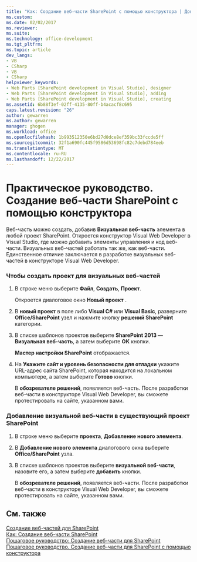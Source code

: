 ```yaml
---
title: "Как: Создание веб-части SharePoint с помощью конструктора | Документы Microsoft"
ms.custom: 
ms.date: 02/02/2017
ms.reviewer: 
ms.suite: 
ms.technology: office-development
ms.tgt_pltfrm: 
ms.topic: article
dev_langs:
- VB
- CSharp
- VB
- CSharp
helpviewer_keywords:
- Web Parts [SharePoint development in Visual Studio], designer
- Web Parts [SharePoint development in Visual Studio], adding
- Web Parts [SharePoint development in Visual Studio], creating
ms.assetid: 6b88f3ef-02ff-4135-80ff-b4acacf8c695
caps.latest.revision: "26"
author: gewarren
ms.author: gewarren
manager: ghogen
ms.workload: office
ms.openlocfilehash: 1b993512350e6bd27d0dce8ef359bc33fccde5ff
ms.sourcegitcommit: 32f1a690fc445f9586d53698fc82c7debd784eeb
ms.translationtype: MT
ms.contentlocale: ru-RU
ms.lasthandoff: 12/22/2017
---
```

# <a name="how-to-create-a-sharepoint-web-part-by-using-a-designer"></a>Практическое руководство. Создание веб-части SharePoint с помощью конструктора
  Веб-часть можно создать, добавив **Визуальная веб-часть** элемента в любой проект SharePoint. Откроется конструктор Visual Web Developer в Visual Studio, где можно добавить элементы управления и код веб-части. Визуальных веб-частей работать так же, как веб-части. Единственное отличие заключается в разработке визуальных веб-частей в конструкторе Visual Web Developer.  
  
### <a name="to-create-a-project-for-visual-web-parts"></a>Чтобы создать проект для визуальных веб-частей  
  
1.  В строке меню выберите **Файл**, **Создать**, **Проект**.  
  
     Откроется диалоговое окно **Новый проект** .  
  
2.  В **новый проект** в поле либо **Visual C#** или **Visual Basic**, разверните **Office/SharePoint** узел и нажмите кнопку **решений SharePoint** категории.  
  
3.  В списке шаблонов проектов выберите **SharePoint 2013 — Визуальная веб-часть**, а затем выберите **ОК** кнопки.  
  
     **Мастер настройки SharePoint** отображается.  
  
4.  На **Укажите сайт и уровень безопасности для отладки** укажите URL-адрес сайта SharePoint, которая находится на локальном компьютере, а затем выберите **Готово** кнопки.  
  
     В **обозревателе решений**, появляется веб-часть. После разработки веб-части в конструкторе Visual Web Developer, вы сможете протестировать на сайте, указанном вами.  
  
### <a name="to-add-a-visual-web-part-to-an-existing-sharepoint-project"></a>Добавление визуальной веб-части в существующий проект SharePoint  
  
1.  В строке меню выберите **проекта**, **Добавление нового элемента**.  
  
2.  В **Добавление нового элемента** диалогового окна выберите **Office/SharePoint** узла.  
  
3.  В списке шаблонов проектов выберите **визуальной веб-части**, назовите его, а затем выберите **добавить** кнопки.  
  
     В **обозревателе решений**, появляется веб-части. После разработки веб-части в конструкторе Visual Web Developer, вы сможете протестировать на сайте, указанном вами.  
  
## <a name="see-also"></a>См. также  
 [Создание веб-частей для SharePoint](../sharepoint/creating-web-parts-for-sharepoint.md)   
 [Как: Создание веб-части SharePoint](../sharepoint/how-to-create-a-sharepoint-web-part.md)   
 [Пошаговое руководство: Создание веб-части для SharePoint](../sharepoint/walkthrough-creating-a-web-part-for-sharepoint.md)   
 [Пошаговое руководство. Создание веб-части для SharePoint с помощью конструктора](../sharepoint/walkthrough-creating-a-web-part-for-sharepoint-by-using-a-designer.md)  
  
  